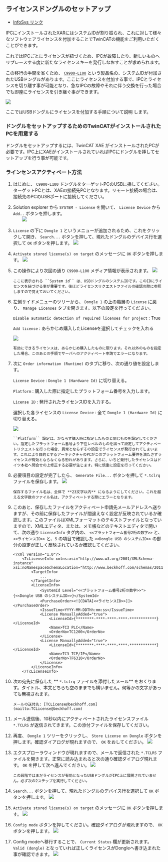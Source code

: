 ## ライセンスドングルのセットアップ

* [InfoSys リンク](https://infosys.beckhoff.com/content/1033/c9900-l100/index.html?id=7250900528365093236)

IPCにインストールされたXARにはシステムIDが割り振られ、これに対して様々なソフトウェアライセンスを付加することでTwinCATの機能をご利用いただくことができます。

これではIPCごとにライセンスが紐づくため、IPCが故障したり、新しいものへリプレースする度に新たなライセンスキーを発行しなおすことが求められます。

この移行の手間を省くため、 [``C9900-L100``](https://www.beckhoff.com/ja-jp/products/ipc/panel-pcs/accessories/c9900-l100.html) という製品名の、システムIDが付加されたUSBドングルがあります。ここにライセンスを付加する事で、IPCとライセンスを切り離す事が可能となり、急なIPCの故障やそれに伴う交換を行った場合でも即座にライセンスを引き継ぐ事ができます。

![](image.png.png)

ここではUSBドングルにライセンスを付加する手順について説明   します。

### ドングルをセットアップするためのTwinCATがインストールされたPCを用意する

ドングルをセットアップするには、TwinCAT XAE がインストールされたPCが必要です。IPC上にXAEがインストールされていればIPCにドングルを挿してセットアップを行う事が可能です。

### ラインセンスアクティベート方法

1. はじめに、 ``C9900-L100`` ドングルをターゲットPCのUSBに挿してください。ターゲットPCとは、XAEの接続先PCとなります。リモート接続の場合は、接続先のPCのUSBポートに接続してください。
2. Solution explorer から ``SYSTEM - License`` を開いて、 ``License Device`` から ``Add..`` ボタンを押します。  
　　![](2023-01-11-13-07-58.png)
3. ``License`` の下に ``Dongle 1`` というメニューが追加されるため、これをクリックして開き、 ``Search...`` ボタンを押して、現れたドングルのデバイス行を選択して ``OK`` ボタンを押します。
    ![](2023-01-11-13-14-57.png)
4. ``Activate stored license(s) on target`` のメッセージに ``OK`` ボタンを押します。
    ![](2023-01-11-14-51-45.png)
5. この操作により次図の通り ``C9900-L100`` メディア情報が表示されます。
    ![](2023-01-11-14-54-28.png)
    
    ```{note}
    ここに表示される ``System id`` は、USBドングルのシステムIDです。このIDにライセンスを紐づける事が重要です。後ほどライセンスリクエストファイルの確認の際に参照しますので覚えておいてください。
    ```

6. 左側サイドメニューのツリーから、 ``Dongle 1`` の上の階層の ``License`` に戻り、 ``Manage Licenses`` タブを開きます。以下の設定を行ってください。

    ``Disable automatic detection of required licenses for project`` 
    : True

    ``Add license`` 
    : あらかじめ購入したLicenseを選択してチェックを入れる

    ![](2023-01-11-14-59-07.png)

    ```{warning}
    有効にできるライセンスは、あらかじめ購入したものに限ります。それ以外のものを指定した場合、このあとの手順でサーバへのアクティベート申請でエラーになります。
    ```
    
7. 次に ``Order information (Runtime)`` のタブに移り、次の通り値を設定します。

    ``License Device``
    : ``Dongle 1 (Hardware Id)`` に切り替える。

    ``Platform``
    : 購入した際に指定したプラットフォーム番号を入力します。

    ``License ID``
    : 発行されたライセンスIDを入力する。

    選択した各ライセンスの ``License Device``
    : 全て ``Dongle 1 (Hardware Id)`` に切り替える。

    ![](2023-01-11-15-34-00.png)

    ```{warning}
    ``Platform`` 設定は、かならず購入時に指定したものと同じものを設定してください。指定したプラットフォーム番号より下位レベルのものを誤って設定してアクティベートリクエストを行った場合、異常とならずその設定でライセンスが発行されてしまいます。これにより目的とするアーキテクチャのPCがこのプラットフォーム要件を満たさずライセンスが有効とならなくなる恐れがあります。さらに、いちど発行したライセンスはドイツ本社へ問合せの上修正する必要が生じます。特に慎重に設定を行ってください。
    ```

8. 必要項目の設定が完了したら、 ``Generate File...`` ボタンを押して ``*.tclrq`` ファイルを保存します。
    ![](2023-01-11-15-37-38.png)

    ```{warning}
    保存するファイル名は、全体で **23文字以内** になるようにしてください。これを越える文字数のファイル名は、アクティベートする際にエラーとなります。
    ```

9. このあと、保存したファイルをアクティベート申請先メールアドレスへ送りますが、その前に保存したファイルが間違えなく設定が反映されているか確認します。このファイルはXMLフォーマットのテキストファイルとなっていますので、XMLエディタ、または、メモ帳などのテキストエディタで開いて、次の通り ``LicenseInfo`` タグ内の、 ``<<プラットフォーム番号2桁の数字>>`` と、``<<ライセンスID>>`` と、``5`` の項目で確認した ``<<Dongle USB のシステムID>>`` の部分の設定が正しく反映されているか確認してください。

    ```{code-block} xml
    <?xml version="1.0"?>
        <TcLicenseInfo xmlns:xsi="http://www.w3.org/2001/XMLSchema-instance" xsi:noNamespaceSchemaLocation="http://www.beckhoff.com/schemas/2011/11/TcLicenseInfo">
            <TargetInfo>
                ...
            </TargetInfo>
            <LicenseInfo>
                <SystemId Level="<<プラットフォーム番号2桁の数字>>">{<<Dongle USB のシステムID>>}</SystemId>
                <PurchaseOrder><![CDATA[<<ライセンスID>>]]></PurchaseOrder>
                <IssueTime>YYYY-MM-DDThh:mm:ss</IssueTime>
                <License ManuallyAdded="true">
                    <LicenseId>{********-****-****-****-************}</LicenseId>
                    <Name>TC3 PLC</Name>
                    <OrderNo>TC1200</OrderNo>
                </License>
                <License ManuallyAdded="true">
                    <LicenseId>{********-****-****-****-************}</LicenseId>
                    <Name>TC3 TCP/IP</Name>
                    <OrderNo>TF6310</OrderNo>
                </License>
            </LicenseInfo>
        </TcLicenseInfo>
    ```
    
10. 次の宛先に保存した ** ``*.tclrq`` ファイルを添付したメール** をおくります。タイトル、本文どちらも空のままでも構いません。何等かの文字があっても無視されます。

    ```{note}
    メールの送付先: [TCLicense@beckhoff.com](mailto:TCLicense@beckhoff.com)
    ```

11. メール送信後、10秒以内にアクティベートされたライセンスファイル ``*.TCLRS`` が返信されてきます。この添付ファイルを保存してください。
12. 再度、 ``Dongle 1`` ツリーをクリックし、 ``Store License on Dongle`` ボタンを押します。確認ダイアログが現れますので、 ``OK`` をおしてください。
    ![](2023-01-11-16-10-10.png)
13. エクスプローラウィンドウが現れますので、メールで返信された ``*.TCLRS`` ファイルを開きます。正常に読み込まれると次の通り確認ダイアログ現れます。 ``OK`` を押して次へ進んでください。
    ![](2023-01-11-16-14-45.png)

    ```{note}
    この段階ではまだライセンスが有効となったUSBドングルがIPC上に展開されていません。必ず次の2ステップを実行してください。
    ```

14. ``Search...`` ボタンを押して、現れたドングルのデバイス行を選択して ``OK`` ボタンを押します。
    ![](2023-01-11-13-14-57.png)
15. ``Activate stored license(s) on target`` のメッセージに ``OK`` ボタンを押します。
    ![](2023-01-11-14-51-45.png)
16. ``Config mode`` ボタンを押してください。確認ダイアログが現れますので、 ``OK`` ボタンを押します。
    ![](2023-01-11-16-21-22.png)
17. Config modeへ移行することで、 ``Current Status`` 欄が更新されます。 ``Valid (dongle)`` となっていれば正しくライセンスがDongleへ書き込まれた事が確認できます。
    ![](2023-01-11-16-23-36.png)
